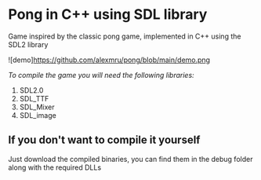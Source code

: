 # Pong in C++ using SDL library
Game inspired by the classic pong game, implemented in C++ using the SDL2 library

![demo]https://github.com/alexmru/pong/blob/main/demo.png

*To compile the game you will need the following libraries:*
1. SDL2.0
2. SDL_TTF
3. SDL_Mixer
4. SDL_image

## If you don't want to compile it yourself 
Just download the compiled binaries, you can find them in the debug folder along with the required DLLs
